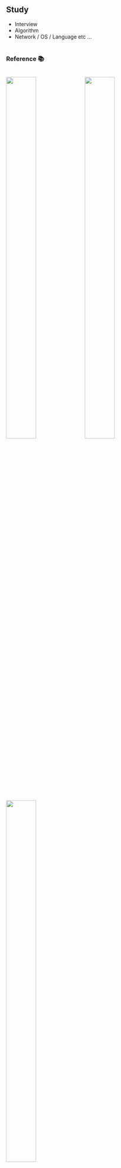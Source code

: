 ## Study

-   Interview
-   Algorithm
-   Network / OS / Language etc ...
    <br>
    </br>

### Reference 📚

<br/>
<img src = "https://user-images.githubusercontent.com/57704568/182780169-28cf54fe-362f-4ce0-b341-5b18f28f1422.jpg" width="40%" height="50%">
&nbsp
<img src = "https://user-images.githubusercontent.com/57704568/269172573-c02c2032-c822-4f6f-a592-d67f58602fb9.jpeg" width="40%" height="50%">
&nbsp
<img src = "https://www.hanbit.co.kr/data/books/B1820128661_l.jpg" width="40%" height="50%">
